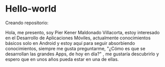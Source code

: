 # Hello-world
Creando repositorio: 

Hola, me presento, soy Pier Kener Maldonado Villacorta, estoy interesado en el Desarrollo de Aplicaciones Móviles, actualmente conocimientos básicos solo en Android y estoy aquí para seguir absorbiendo conocimientos,
siempre me gusta preguntarme, "¿Cómo es que se desarrollan las grandes Apps, de hoy en día?" , me gustaría descubrirlo y espero que en unos años pueda estar en una de ellas.
